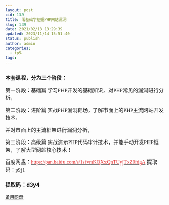 ```yaml
---
layout: post
cid: 139
title: 零基础学挖掘PHP网站漏洞
slug: 139
date: 2021/02/18 13:29:39
updated: 2023/11/14 15:51:40
status: publish
author: admin
categories: 
  - tp5
tags: 
---
```



<div alt="潮男心博客 www.cnx0.com" >
				<p>
	<a class="pics" href="/upload/1/888552/images/20210218/20210218112049144914.png" rel="pics"><img src="http://www.aishoujizy.com/upload/1/888552/images/20210218/20210218112049144914.png" class="scrollLoading" data-url="/upload/1/888552/images/20210218/20210218112049144914.png" alt=""></a>  
</p>
<p>
	<span style='font-size:16px;font-family:"'><strong>本套课程，分为三个阶段：</strong></span> 
</p>
<p>
	<span style='font-size:16px;font-family:"'>第一阶段：基础篇 学习PHP开发的基础知识，对PHP常见的漏洞进行分析，</span> 
</p>
<p>
	<span style='font-size:16px;font-family:"'>第二阶段：进阶篇 实战PHP漏洞靶场，了解市面上的PHP主流网站开发技术，</span> 
</p>
<p>
	<span style='font-size:16px;font-family:"'>并对市面上的主流框架进</span><span style='font-size:16px;font-family:"'>行漏洞分析，</span> 
</p>
<p>
	<span style='font-size:16px;font-family:"'>第三阶段：高级篇 实战演示PHP代码审计技术，并能手动开发PHP框架，了解大型网站核心技术！</span><span style='font-size:16px;font-family:"'></span> 
</p>
<p>
	<span style="font-size:16px;"><span style="font-family:Microsoft YaHei;">百度网盘：</span><a href="https://pan.baidu.com/s/1sfvmKQXxQnTUyjTxZ0fdgA" target="_blank"><span style='color:#E53333;font-family:"'>https://pan.baidu.com/s/1sfvmKQXxQnTUyjTxZ0fdgA</span></a><span style="font-family:Microsoft YaHei;">&#160;</span></span><span style='font-size:16px;font-family:"'>提取码：p9j1&#160;</span> 
</p>
<div id="fengexuxian"></div>
<div class="page-content-intro main-article"><div class="down-url-wrap"> 
<h3 class="tit">
<i class="ico"></i>提取码：d3y4</h3>
<a href="#down" onclick="window.open('https://pan.baidu.com/s/1mTav0ih7hB4bnNPgegaoKg');return false;" class="sbtn" title=""><i class="ico"></i><i class="line"></i>备用网盘</a> &#160;

</div></div>			</div>
			
